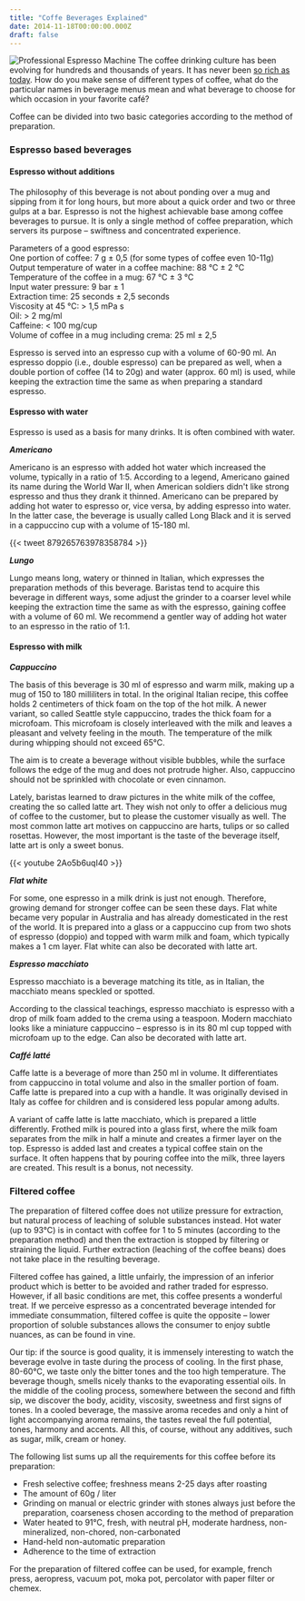 ```yaml
---
title: "Coffe Beverages Explained"
date: 2014-11-18T00:00:00.000Z
draft: false 
---
```

![Professional Espresso Machine](https://assets-us-01.kc-usercontent.com:443/0f022f34-e7a4-00b6-32cb-a818ef520a70/e700596b-03b0-4cee-ac5c-9212762c027a/coffee-beverages-explained-1080px.jpg)
The coffee drinking culture has been evolving for hundreds and thousands of years. It has never been [so rich as today](/articles/which_brewing_fits_you_). How do you make sense of different types of coffee, what do the particular names in beverage menus mean and what beverage to choose for which occasion in your favorite café?

Coffee can be divided into two basic categories according to the method of preparation.

### Espresso based beverages

#### Espresso without additions

The philosophy of this beverage is not about ponding over a mug and sipping from it for long hours, but more about a quick order and two or three gulps at a bar. Espresso is not the highest achievable base among coffee beverages to pursue. It is only a single method of coffee preparation, which servers its purpose – swiftness and concentrated experience.

Parameters of a good espresso:  
One portion of coffee: 7 g ± 0,5 (for some types of coffee even 10-11g)  
Output temperature of water in a coffee machine: 88 °C ± 2 °C  
Temperature of the coffee in a mug: 67 °C ± 3 °C  
Input water pressure: 9 bar ± 1  
Extraction time: 25 seconds ± 2,5 seconds  
Viscosity at 45 °C: > 1,5 mPa s  
Oil: > 2 mg/ml  
Caffeine: < 100 mg/cup  
Volume of coffee in a mug including crema: 25 ml ± 2,5

Espresso is served into an espresso cup with a volume of 60-90 ml. An espresso doppio (i.e., double espresso) can be prepared as well, when a double portion of coffee (14 to 20g) and water (approx. 60 ml) is used, while keeping the extraction time the same as when preparing a standard espresso.

#### Espresso with water

Espresso is used as a basis for many drinks. It is often combined with water.

_**Americano**_

Americano is an espresso with added hot water which increased the volume, typically in a ratio of 1:5. According to a legend, Americano gained its name during the World War II, when American soldiers didn't like strong espresso and thus they drank it thinned. Americano can be prepared by adding hot water to espresso or, vice versa, by adding espresso into water. In the latter case, the beverage is usually called Long Black and it is served in a cappuccino cup with a volume of 15-180 ml.

{{< tweet 879265763978358784 >}}

_**Lungo**_

Lungo means long, watery or thinned in Italian, which expresses the preparation methods of this beverage. Baristas tend to acquire this beverage in different ways, some adjust the grinder to a coarser level while keeping the extraction time the same as with the espresso, gaining coffee with a volume of 60 ml. We recommend a gentler way of adding hot water to an espresso in the ratio of 1:1.

#### Espresso with milk

_**Cappuccino**_

The basis of this beverage is 30 ml of espresso and warm milk, making up a mug of 150 to 180 milliliters in total. In the original Italian recipe, this coffee holds 2 centimeters of thick foam on the top of the hot milk. A newer variant, so called Seattle style cappuccino, trades the thick foam for a microfoam. This microfoam is closely interleaved with the milk and leaves a pleasant and velvety feeling in the mouth. The temperature of the milk during whipping should not exceed 65°C.

The aim is to create a beverage without visible bubbles, while the surface follows the edge of the mug and does not protrude higher. Also, cappuccino should not be sprinkled with chocolate or even cinnamon.

Lately, baristas learned to draw pictures in the white milk of the coffee, creating the so called latte art. They wish not only to offer a delicious mug of coffee to the customer, but to please the customer visually as well. The most common latte art motives on cappuccino are harts, tulips or so called rosettas. However, the most important is the taste of the beverage itself, latte art is only a sweet bonus.

{{< youtube 2Ao5b6uqI40 >}}

_**Flat white**_

For some, one espresso in a milk drink is just not enough. Therefore, growing demand for stronger coffee can be seen these days. Flat white became very popular in Australia and has already domesticated in the rest of the world. It is prepared into a glass or a cappuccino cup from two shots of espresso (doppio) and topped with warm milk and foam, which typically makes a 1 cm layer. Flat white can also be decorated with latte art.

_**Espresso macchiato**_

Espresso macchiato is a beverage matching its title, as in Italian, the macchiato means speckled or spotted.

According to the classical teachings, espresso macchiato is espresso with a drop of milk foam added to the crema using a teaspoon. Modern macchiato looks like a miniature cappuccino – espresso is in its 80 ml cup topped with microfoam up to the edge. Can also be decorated with latte art.

_**Caffé latté**_

Caffe latte is a beverage of more than 250 ml in volume. It differentiates from cappuccino in total volume and also in the smaller portion of foam. Caffe latte is prepared into a cup with a handle. It was originally devised in Italy as coffee for children and is considered less popular among adults.

A variant of caffe latte is latte macchiato, which is prepared a little differently. Frothed milk is poured into a glass first, where the milk foam separates from the milk in half a minute and creates a firmer layer on the top. Espresso is added last and creates a typical coffee stain on the surface. It often happens that by pouring coffee into the milk, three layers are created. This result is a bonus, not necessity.

### Filtered coffee

The preparation of filtered coffee does not utilize pressure for extraction, but natural process of leaching of soluble substances instead. Hot water (up to 93°C) is in contact with coffee for 1 to 5 minutes (according to the preparation method) and then the extraction is stopped by filtering or straining the liquid. Further extraction (leaching of the coffee beans) does not take place in the resulting beverage.

Filtered coffee has gained, a little unfairly, the impression of an inferior product which is better to be avoided and rather traded for espresso. However, if all basic conditions are met, this coffee presents a wonderful treat. If we perceive espresso as a concentrated beverage intended for immediate consummation, filtered coffee is quite the opposite – lower proportion of soluble substances allows the consumer to enjoy subtle nuances, as can be found in vine.

Our tip: if the source is good quality, it is immensely interesting to watch the beverage evolve in taste during the process of cooling. In the first phase, 80-60°C, we taste only the bitter tones and the too high temperature. The beverage though, smells nicely thanks to the evaporating essential oils. In the middle of the cooling process, somewhere between the second and fifth sip, we discover the body, acidity, viscosity, sweetness and first signs of tones. In a cooled beverage, the massive aroma recedes and only a hint of light accompanying aroma remains, the tastes reveal the full potential, tones, harmony and accents. All this, of course, without any additives, such as sugar, milk, cream or honey.

The following list sums up all the requirements for this coffee before its preparation:

*   Fresh selective coffee; freshness means 2-25 days after roasting
*   The amount of 60g / liter
*   Grinding on manual or electric grinder with stones always just before the preparation, coarseness chosen according to the method of preparation
*   Water heated to 91°C, fresh, with neutral pH, moderate hardness, non-mineralized, non-chored, non-carbonated
*   Hand-held non-automatic preparation
*   Adherence to the time of extraction

For the preparation of filtered coffee can be used, for example, french press, aeropress, vacuum pot, moka pot, percolator with paper filter or chemex.
